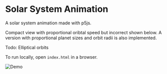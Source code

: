 # Solar System Animation
A solar system animation made with p5js.

Compact view with proportional oribtal speed but incorrect shown below. A version with proportional planet sizes and orbit radii is also implemented.

Todo: Elliptical orbits

To run locally, open <code>index.html</code> in a browser.

![Demo](https://user-images.githubusercontent.com/41476809/181587158-c2049c05-5b92-4ade-8cd9-7244d51f1b76.gif)
